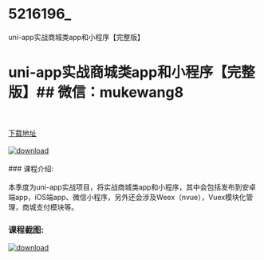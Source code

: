 # 5216196_
uni-app实战商城类app和小程序【完整版】
# uni-app实战商城类app和小程序【完整版】## 微信：mukewang8
<br/></br>[下载地址](http://www.36tz.cn/article/5216196 "下载地址")
<br/></br>[![download](http://36tz.cn/muke_img/2020_04_2-71-300x169.png "下载地址")](http://www.36tz.cn/article/5216196 "下载地址")
<br/></br>### 课程介绍:<br/></br>本季度为uni-app实战项目，将实战商城类app和小程序，其中会包括发布到安卓端app，iOS端app、微信小程序，另外还会涉及Weex（nvue），Vuex模块化管理，商城支付模块等。

### 课程截图:
[![download](http://36tz.cn/muke_img/2020_11_1-50.png "下载地址")](http://www.36tz.cn/article/5216196 "下载地址")
